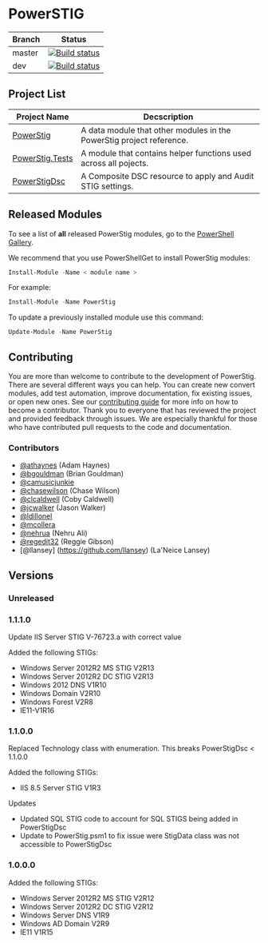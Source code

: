 # PowerSTIG

|Branch|Status|
| ---- | ---- |
| master | [![Build status](https://ci.appveyor.com/api/projects/status/9iuhve75mrjdxokb/branch/master?svg=true)](https://ci.appveyor.com/api/projects/status/9iuhve75mrjdxokb/branch/master?svg=true) |
| dev | [![Build status](https://ci.appveyor.com/api/projects/status/9iuhve75mrjdxokb/branch/dev?svg=true)](https://ci.appveyor.com/api/projects/status/9iuhve75mrjdxokb/branch/dev?svg=true) |

## Project List

| Project Name | Decscription |
| ------------ | ------------ |
| [PowerStig](https://github.com/Microsoft/PowerStig) | A data module that other modules in the PowerStig project reference.
| [PowerStig.Tests](https://github.com/Microsoft/PowerStig.Tests) | A module that contains helper functions used across all pojects.
| [PowerStigDsc](https://github.com/Microsoft/PowerStigDsc) | A Composite DSC resource to apply and Audit STIG settings.

## Released Modules

To see a list of **all** released PowerStig modules, go to the [PowerShell Gallery](https://www.powershellgallery.com/items?q=powerstig&x=19&y=15).

We recommend that you use PowerShellGet to install PowerStig modules:

```powershell
Install-Module -Name < module name >
```

For example:

```powershell
Install-Module -Name PowerStig
```

To update a previously installed module use this command:

```powershell
Update-Module -Name PowerStig
```

## Contributing

You are more than welcome to contribute to the development of PowerStig.
There are several different ways you can help.
You can create new convert modules, add test automation, improve documentation, fix existing issues, or open new ones.
See our [contributing guide](CONTRIBUTING.md) for more info on how to become a contributor.
Thank you to everyone that has reviewed the project and provided feedback through issues.
We are especially thankful for those who have contributed pull requests to the code and documentation.

### Contributors

* [@athaynes](https://github.com/athaynes) (Adam Haynes)
* [@bgouldman](https://github.com/bgouldman) (Brian Gouldman)
* [@camusicjunkie](https://github.com/camusicjunkie)
* [@chasewilson](https://github.com/chasewilson) (Chase Wilson)
* [@clcaldwell](https://github.com/clcaldwell) (Coby Caldwell)
* [@jcwalker](https://github.com/jcwalker) (Jason Walker)
* [@ldillonel](https://github.com/ldillonel)
* [@mcollera](https://github.com/mcollera)
* [@nehrua](https://github.com/nehrua) (Nehru Ali)
* [@regedit32](https://github.com/regedit32) (Reggie Gibson)
* [@llansey] (https://github.com/llansey) (La'Neice Lansey)

## Versions

### Unreleased

### 1.1.1.0

Update IIS Server STIG V-76723.a with correct value

Added the following STIGs:

* Windows Server 2012R2 MS STIG V2R13
* Windows Server 2012R2 DC STIG V2R13
* Windows 2012 DNS V1R10
* Windows Domain V2R10
* Windows Forest V2R8
* IE11-V1R16

### 1.1.0.0

Replaced Technology class with enumeration. This breaks PowerStigDsc < 1.1.0.0

Added the following STIGs:

* IIS 8.5 Server STIG V1R3

Updates

* Updated SQL STIG code to account for SQL STIGS being added in PowerStigDsc
* Update to PowerStig.psm1 to fix issue were StigData class was not accessible to PowerStigDsc

### 1.0.0.0

Added the following STIGs:

* Windows Server 2012R2 MS STIG V2R12
* Windows Server 2012R2 DC STIG V2R12
* Windows Server DNS V1R9
* Windows AD Domain V2R9
* IE11 V1R15
